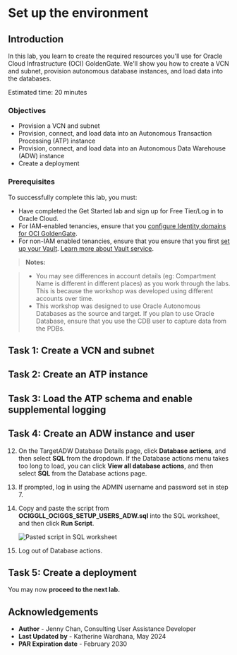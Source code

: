 # Set up the environment

## Introduction

In this lab, you learn to create the required resources you'll use for Oracle Cloud Infrastructure (OCI) GoldenGate. We'll show you how to create a VCN and subnet, provision autonomous database instances, and load data into the databases.

Estimated time: 20 minutes

### Objectives

-  Provision a VCN and subnet
-  Provision, connect, and load data into an Autonomous Transaction Processing (ATP) instance
-  Provision, connect, and load data into an Autonomous Data Warehouse (ADW) instance
- Create a deployment

### Prerequisites

To successfully complete this lab, you must:
* Have completed the Get Started lab and sign up for Free Tier/Log in to Oracle Cloud.
* For IAM-enabled tenancies, ensure that you [configure Identity domains for OCI GoldenGate](https://docs.oracle.com/en/cloud/paas/goldengate-service/mkmbs/#GUID-DD9C1BF8-69FE-4C9A-A2D1-74C73550ED65).
* For non-IAM enabled tenancies, ensure that you ensure that you first [set up your Vault](https://docs.oracle.com/en-us/iaas/Content/KeyManagement/Tasks/managingvaults_topic-To_create_a_new_vault.htm#createnewvault). [Learn more about Vault service](https://docs.oracle.com/en-us/iaas/Content/KeyManagement/Concepts/keyoverview.htm).

> **Notes:** 

> * You may see differences in account details (eg: Compartment Name is different in different places) as you work through the labs. This is because the workshop was developed using different accounts over time.
> * This workshop was designed to use Oracle Autonomous Databases as the source and target. If you plan to use Oracle Database, ensure that you use the CDB user to capture data from the PDBs.

## Task 1: Create a VCN and subnet

[](include:01-create-vcn-subnet.md)

## Task 2: Create an ATP instance

[](include:02-create-atp-instance.md)

## Task 3: Load the ATP schema and enable supplemental logging

[](include:03-load-atp-schema.md)

## Task 4: Create an ADW instance and user 

[](include:04-create-adw-instance.md)

12. On the TargetADW Database Details page, click **Database actions**, and then select **SQL** from the dropdown. If the Database actions menu takes too long to load, you can click **View all database actions**, and then select **SQL** from the Database actions page. 

13. If prompted, log in using the ADMIN username and password set in step 7.

14. Copy and paste the script from **OCIGGLL\_OCIGGS\_SETUP\_USERS\_ADW.sql** into the SQL worksheet, and then click **Run Script**.

	![Pasted script in SQL worksheet](https://oracle-livelabs.github.io/goldengate/ggs-common/adb/images/04-05-adw.png " ")

15. Log out of Database actions.

## Task 5: Create a deployment

[](include:05-create-deployment.md)

You may now **proceed to the next lab.**

## Acknowledgements

- **Author** - Jenny Chan, Consulting User Assistance Developer
- **Last Updated by** - Katherine Wardhana, May 2024
- **PAR Expiration date** - February 2030